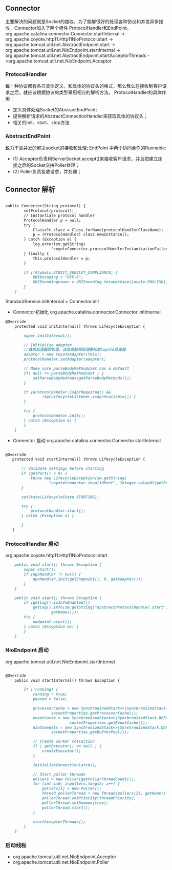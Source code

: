 ## Connector
主要解决的问题就是Socket的接收，为了能够很好的处理各种协议和并发异步接收，Connector加入了两个组件 ProtocolHandler和EndPoint。
org.apache.catalina.connector.Connector.startInternal
   -> org.apache.coyote.http11.Http11NioProtocol.start
    ->  org.apache.tomcat.util.net.AbstractEndpoint.start
    -> org.apache.tomcat.util.net.NioEndpoint.startInternal
    -> org.apache.tomcat.util.net.AbstractEndpoint.startAcceptorThreads
        ->org.apache.tomcat.util.net.NioEndpoint.Acceptor

###  ProtocolHandler
每一种协议都有各自具体定义，和具体的协议头的格式，那么我么在接收到客户请求之后，就应该根据协议的类型采用相应的解析方法。
ProtocolHandler的具体作用：
- 定义具体处理Socket的AbstractEndPoint;
- 提供解析请求的AbstractConnectionHandler来获取具体的协议头；
- 相关的init、start、stop方法
### AbstractEndPoint 
   致力于高并发的解决socket的接收和处理;
   EndPoint 中两个协同合作的Runnable:
   - (1) Accepter负责用ServerSocket.accept()来接收客户请求，并且把建立连接之后的Socket交由Poller处理；
   - (2)  Poller负责接收请求，并处理；

## Connector 解析
```markdown

public Connector(String protocol) {
        setProtocol(protocol);
        // Instantiate protocol handler
        ProtocolHandler p = null;
        try {
            Class<?> clazz = Class.forName(protocolHandlerClassName);
            p = (ProtocolHandler) clazz.newInstance();
        } catch (Exception e) {
            log.error(sm.getString(
                    "coyoteConnector.protocolHandlerInstantiationFailed"), e);
        } finally {
            this.protocolHandler = p;
        }

        if (!Globals.STRICT_SERVLET_COMPLIANCE) {
            URIEncoding = "UTF-8";
            URIEncodingLower = URIEncoding.toLowerCase(Locale.ENGLISH);
        }
    }
```

StandardService.initInternal > Connector.init

- Connector初始化 
org.apache.catalina.connector.Connector.initInternal
```markdown
@Override
    protected void initInternal() throws LifecycleException {

        super.initInternal();

        // Initialize adapter
        //请求处理器的实现，该处理器将处理委托给Coyote处理器
        adapter = new CoyoteAdapter(this);
        protocolHandler.setAdapter(adapter);

        // Make sure parseBodyMethodsSet has a default
        if( null == parseBodyMethodsSet ) {
            setParseBodyMethods(getParseBodyMethods());
        }

        if (protocolHandler.isAprRequired() &&
                !AprLifecycleListener.isAprAvailable()) {
        }

        try {
            protocolHandler.init();
        } catch (Exception e) {
        }
    }
```
-  Connector 启动
org.apache.catalina.connector.Connector.startInternal
 ```markdown

@Override
    protected void startInternal() throws LifecycleException {

        // Validate settings before starting
        if (getPort() < 0) {
            throw new LifecycleException(sm.getString(
                    "coyoteConnector.invalidPort", Integer.valueOf(getPort())));
        }

        setState(LifecycleState.STARTING);

        try {
            protocolHandler.start();
        } catch (Exception e) {

        }
    }
```
### ProtocolHandler 启动
org.apache.coyote.http11.Http11NioProtocol.start
```markdown
    public void start() throws Exception {
        super.start();
        if (npnHandler != null) {
            npnHandler.init(getEndpoint(), 0, getAdapter());
        }
    }
```

```markdown
    public void start() throws Exception {
        if (getLog().isInfoEnabled())
            getLog().info(sm.getString("abstractProtocolHandler.start",
                    getName()));
        try {
            endpoint.start();
        } catch (Exception ex) {
        }
    }
```

### NioEndpoint 启动

org.apache.tomcat.util.net.NioEndpoint.startInternal
```markdown

@Override
    public void startInternal() throws Exception {

        if (!running) {
            running = true;
            paused = false;

            processorCache = new SynchronizedStack<>(SynchronizedStack.DEFAULT_SIZE,
                    socketProperties.getProcessorCache());
            eventCache = new SynchronizedStack<>(SynchronizedStack.DEFAULT_SIZE,
                            socketProperties.getEventCache());
            nioChannels = new SynchronizedStack<>(SynchronizedStack.DEFAULT_SIZE,
                    socketProperties.getBufferPool());

            // Create worker collection
            if ( getExecutor() == null ) {
                createExecutor();
            }

            initializeConnectionLatch();

            // Start poller threads
            pollers = new Poller[getPollerThreadCount()];
            for (int i=0; i<pollers.length; i++) {
                pollers[i] = new Poller();
                Thread pollerThread = new Thread(pollers[i], getName() + "-ClientPoller-"+i);
                pollerThread.setPriority(threadPriority);
                pollerThread.setDaemon(true);
                pollerThread.start();
            }

            startAcceptorThreads();
        }
    }
```

### 启动线程
-  org.apache.tomcat.util.net.NioEndpoint.Acceptor
-  org.apache.tomcat.util.net.NioEndpoint.Poller